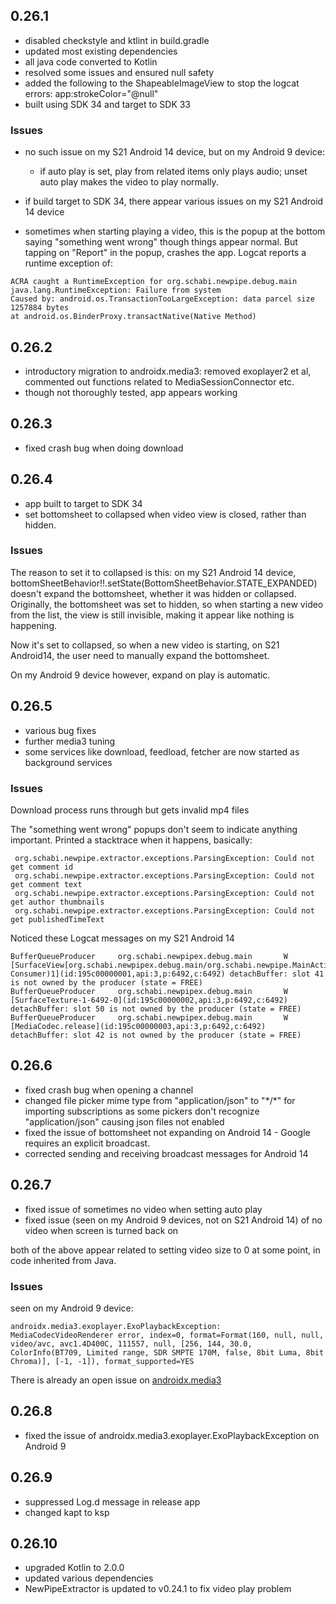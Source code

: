 
## 0.26.1

* disabled checkstyle and ktlint in build.gradle
* updated most existing dependencies
* all java code converted to Kotlin
* resolved some issues and ensured null safety
* added the following to the ShapeableImageView to stop the logcat errors: app:strokeColor="@null"
* built using SDK 34 and target to SDK 33

### Issues

* no such issue on my S21 Android 14 device, but on my Android 9 device:
	* if auto play is set, play from related items only plays audio; unset auto play makes the video to play normally.

* if build target to SDK 34, there appear various issues on my S21 Android 14 device

* sometimes when starting playing a video, this is the popup at the bottom saying "something went wrong" though things appear normal.  But tapping on "Report" in the popup, crashes the app.  Logcat reports a runtime exception of:
```
ACRA caught a RuntimeException for org.schabi.newpipe.debug.main                                                                                                  java.lang.RuntimeException: Failure from system
Caused by: android.os.TransactionTooLargeException: data parcel size 1257884 bytes                                                                                                at android.os.BinderProxy.transactNative(Native Method)
```
## 0.26.2

* introductory migration to androidx.media3: removed exoplayer2 et al, commented out functions related to MediaSessionConnector etc.
* though not thoroughly tested, app appears working

## 0.26.3

* fixed crash bug when doing download

## 0.26.4

* app built to target to SDK 34
* set bottomsheet to collapsed when video view is closed, rather than hidden.

### Issues

The reason to set it to collapsed is this: on my S21 Android 14 device, bottomSheetBehavior!!.setState(BottomSheetBehavior.STATE_EXPANDED) doesn't expand the bottomsheet, whether it was hidden or collapsed.  Originally, the bottomsheet was set to hidden, so when starting a new video from the list, the view is still invisible, making it appear like nothing is happening.  

Now it's set to collapsed, so when a new video is starting, on S21 Android14, the user need to manually expand the bottomsheet.

On my Android 9 device however, expand on play is automatic.

## 0.26.5

* various bug fixes
* further media3 tuning
* some services like download, feedload, fetcher are now started as background services

### Issues

Download process runs through but gets invalid mp4 files

The "something went wrong" popups don't seem to indicate anything important.  Printed a stacktrace when it happens, basically:
```
 org.schabi.newpipe.extractor.exceptions.ParsingException: Could not get comment id
 org.schabi.newpipe.extractor.exceptions.ParsingException: Could not get comment text
 org.schabi.newpipe.extractor.exceptions.ParsingException: Could not get author thumbnails
 org.schabi.newpipe.extractor.exceptions.ParsingException: Could not get publishedTimeText
```	

Noticed these Logcat messages on my S21 Android 14
```
BufferQueueProducer     org.schabi.newpipex.debug.main       W  [SurfaceView[org.schabi.newpipex.debug.main/org.schabi.newpipe.MainActivity]@0#1(BLAST Consumer)1](id:195c00000001,api:3,p:6492,c:6492) detachBuffer: slot 41 is not owned by the producer (state = FREE)
BufferQueueProducer     org.schabi.newpipex.debug.main       W  [SurfaceTexture-1-6492-0](id:195c00000002,api:3,p:6492,c:6492) detachBuffer: slot 50 is not owned by the producer (state = FREE)
BufferQueueProducer     org.schabi.newpipex.debug.main       W  [MediaCodec.release](id:195c00000003,api:3,p:6492,c:6492) detachBuffer: slot 42 is not owned by the producer (state = FREE)
```
## 0.26.6

* fixed crash bug when opening a channel
* changed file picker mime type from "application/json" to "\*/\*" for importing subscriptions as some pickers don't recognize "application/json" causing json files not enabled
* fixed the issue of bottomsheet not expanding on Android 14 - Google requires an explicit broadcast. 
* corrected sending and receiving broadcast messages for Android 14

## 0.26.7

* fixed issue of sometimes no video when setting auto play
* fixed issue (seen on my Android 9 devices, not on S21 Android 14) of no video when screen is turned back on

both of the above appear related to setting video size to 0 at some point, in code inherited from Java.

### Issues

seen on my Android 9 device:  
```
androidx.media3.exoplayer.ExoPlaybackException: MediaCodecVideoRenderer error, index=0, format=Format(160, null, null, video/avc, avc1.4D400C, 111557, null, [256, 144, 30.0, ColorInfo(BT709, Limited range, SDR SMPTE 170M, false, 8bit Luma, 8bit Chroma)], [-1, -1]), format_supported=YES
```
There is already an open issue on [androidx.media3](https://github.com/androidx/media/issues/932)

## 0.26.8

* fixed the issue of  androidx.media3.exoplayer.ExoPlaybackException on Android 9

## 0.26.9

* suppressed Log.d message in release app
* changed kapt to ksp

## 0.26.10

* upgraded Kotlin to 2.0.0
* updated various dependencies
* NewPipeExtractor is updated to v0.24.1 to fix video play problem
